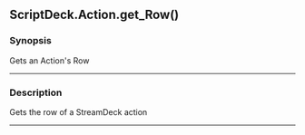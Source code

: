 ScriptDeck.Action.get_Row()
---------------------------

### Synopsis
Gets an Action's Row

---

### Description

Gets the row of a StreamDeck action

---
